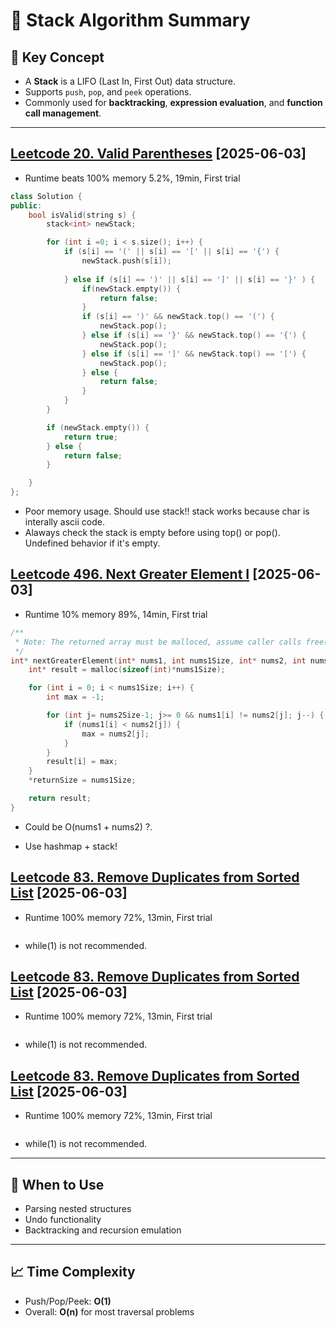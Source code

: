 # 🧭 Stack Algorithm Summary

## 📌 Key Concept

- A **Stack** is a LIFO (Last In, First Out) data structure.
- Supports `push`, `pop`, and `peek` operations.
- Commonly used for **backtracking**, **expression evaluation**, and **function call management**.

---

## [Leetcode 20. Valid Parentheses](https://leetcode.com/problems/valid-parentheses/description/?envType=problem-list-v2&envId=stack) [2025-06-03]

- Runtime beats 100% memory 5.2%, 19min, First trial 
```c++
class Solution {
public:
    bool isValid(string s) {
        stack<int> newStack;

        for (int i =0; i < s.size(); i++) {
            if (s[i] == '(' || s[i] == '[' || s[i] == '{') {
                newStack.push(s[i]);
                
            } else if (s[i] == ')' || s[i] == ']' || s[i] == '}' ) {
                if(newStack.empty()) {
                    return false;
                }
                if (s[i] == ')' && newStack.top() == '(') {
                    newStack.pop();
                } else if (s[i] == '}' && newStack.top() == '{') {
                    newStack.pop();
                } else if (s[i] == ']' && newStack.top() == '[') {
                    newStack.pop();
                } else {
                    return false;
                }
            }
        }

        if (newStack.empty()) {
            return true;
        } else {
            return false;
        }

    }
};
```
- Poor memory usage. Should use stack<char>!! stack<int> works because char is interally ascii code. 
- Alaways check the stack is empty before using top() or pop(). Undefined behavior if it's empty.
  


## [Leetcode 496. Next Greater Element I](https://leetcode.com/problems/next-greater-element-i/description/?envType=problem-list-v2&envId=stack) [2025-06-03]

- Runtime 10% memory 89%, 14min, First trial 
```c
/**
 * Note: The returned array must be malloced, assume caller calls free().
 */
int* nextGreaterElement(int* nums1, int nums1Size, int* nums2, int nums2Size, int* returnSize) {
    int* result = malloc(sizeof(int)*nums1Size);

    for (int i = 0; i < nums1Size; i++) {
        int max = -1; 

        for (int j= nums2Size-1; j>= 0 && nums1[i] != nums2[j]; j--) {
            if (nums1[i] < nums2[j]) {
                max = nums2[j];
            }
        }
        result[i] = max;
    }
    *returnSize = nums1Size;

    return result;
}

```
- Could be O(nums1 + nums2) ?.

- Use hashmap + stack! 

## [Leetcode 83. Remove Duplicates from Sorted List](https://leetcode.com/problems/remove-duplicates-from-sorted-list/description/?envType=problem-list-v2&envId=linked-list) [2025-06-03]

- Runtime 100% memory 72%, 13min, First trial 
```c

```
- while(1) is not recommended.

## [Leetcode 83. Remove Duplicates from Sorted List](https://leetcode.com/problems/remove-duplicates-from-sorted-list/description/?envType=problem-list-v2&envId=linked-list) [2025-06-03]

- Runtime 100% memory 72%, 13min, First trial 
```c

```
- while(1) is not recommended.

## [Leetcode 83. Remove Duplicates from Sorted List](https://leetcode.com/problems/remove-duplicates-from-sorted-list/description/?envType=problem-list-v2&envId=linked-list) [2025-06-03]

- Runtime 100% memory 72%, 13min, First trial 
```c

```
- while(1) is not recommended.

---

## 🔧 When to Use

- Parsing nested structures
- Undo functionality
- Backtracking and recursion emulation

---

## 📈 Time Complexity

- Push/Pop/Peek: **O(1)**
- Overall: **O(n)** for most traversal problems
